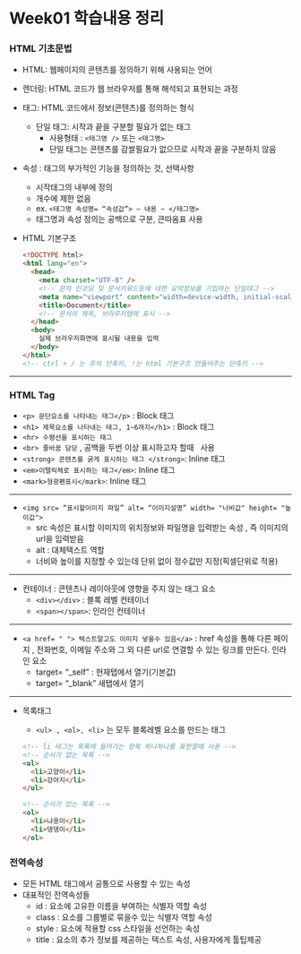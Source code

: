 # Week01 학습내용 정리

### HTML 기초문법

- HTML: 웹페이지의 콘텐츠를 정의하기 위해 사용되는 언어
- 렌더링: HTML 코드가 웹 브라우저를 통해 해석되고 표현되는 과정
- 태그: HTML 코드에서 정보(콘텐츠)를 정의하는 형식
  - 단일 태그: 시작과 끝을 구분할 필요가 없는 태그
    - 사용형태 : `<태그명 />` 또는 `<태그명>`
    - 단일 태그는 콘텐츠를 감쌀필요가 없으므로 시작과 끝을 구분하지 않음
- 속성 : 태그의 부가적인 기능을 정의하는 것, 선택사항

  - 시작태그의 내부에 정의
  - 개수에 제한 없음
  - ex. `<태그명 속성명= “속성값”> ~ 내용 ~ </태그명>`
  - 태그명과 속성 정의는 공백으로 구분, 큰따옴표 사용

- HTML 기본구조
  ```html
  <!DOCTYPE html>
  <html lang="en">
    <head>
      <meta charset="UTF-8" />
      <!-- 문자 인코딩 및 문서키워드등에 대한 요약정보를 기입하는 단일태그 -->
      <meta name="viewport" content="width=device-width, initial-scale=1.0" />
      <title>Document</title>
      <!-- 문서의 제목, 브라우저탭에 표시 -->
    </head>
    <body>
      실제 브라우저화면에 표시될 내용을 입력
    </body>
  </html>
  <!-- ctrl + / 는 주석 단축키, !는 html 기본구조 만들어주는 단축키 -->
  ```

---

### HTML Tag

- `<p> 문단요소를 나타내는 태그</p>` : Block 태그
- `<h1> 제목요소를 나타내는 태그, 1~6까지</h1>` : Block 태그
- `<hr> 수평선을 표시하는 태그`
- `<br> 줄바꿈 담당` , 공백을 두번 이상 표시하고자 할때 &nbsp; 사용
- `<strong> 콘텐츠를 굵게 표시하는 태그 </strong>`: Inline 태그
- `<em>이탤릭체로 표시하는 태그</em>`: Inline 태그
- `<mark>형광펜표시</mark>`: Inline 태그

---

- `<img src= “표시할이미지 파일” alt= “이미지설명” width= "너비값" height= "높이값">`
  - src 속성은 표시할 이미지의 위치정보와 파일명을 입력받는 속성 , 즉 이미지의 url을 입력받음
  - alt : 대체텍스트 역할
  - 너비와 높이를 지정할 수 있는데 단위 없이 정수값만 지정(픽셀단위로 적용)

---

- 컨테이너 : 콘텐츠나 레이아웃에 영향을 주지 않는 태그 요소
  - `<div></div>` : 블록 레벨 컨테이너
  - `<span></span>`: 인라인 컨테이너

---

- `<a href= " "> 텍스트말고도 이미지 넣을수 있음</a>` : href 속성을 통해 다른 페이지 , 전화번호, 이메일 주소와 그 외 다른 url로 연결할 수 있는 링크를 만든다. 인라인 요소
  - target= “\_self” : 현재탭에서 열기(기본값)
  - target= “\_blank” 새탭에서 열기

---

- 목록태그

  - `<ul> , <ol>, <li>` 는 모두 블록레벨 요소를 만드는 태그

  ```html
  <!-- li 태그는 목록에 들어가는 항목 하나하나를 표현할때 사용 -->
  <!-- 순서가 없는 목록 -->
  <ul>
    <li>고양이</li>
    <li>강아지</li>
  </ul>

  <!-- 순서가 있는 목록 -->
  <ol>
    <li>냐옹이</li>
    <li>댕댕이</li>
  </ol>
  ```

### 전역속성

- 모든 HTML 태그에서 공통으로 사용할 수 있는 속성
- 대표적인 전역속성들
  - id : 요소에 고유한 이름을 부여하는 식별자 역할 속성
  - class : 요소를 그룹별로 묶을수 있는 식별자 역할 속성
  - style : 요소에 적용할 css 스타일을 선언하는 속성
  - title : 요소의 추가 정보를 제공하는 텍스트 속성, 사용자에게 툴팁제공
